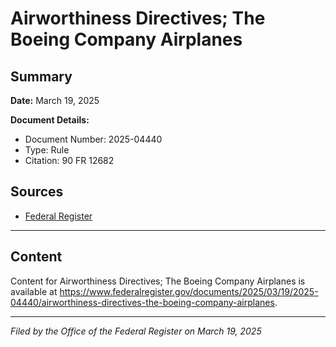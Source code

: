 # Airworthiness Directives; The Boeing Company Airplanes

## Summary

**Date:** March 19, 2025

**Document Details:**
- Document Number: 2025-04440
- Type: Rule
- Citation: 90 FR 12682

## Sources
- [Federal Register](https://www.federalregister.gov/documents/2025/03/19/2025-04440/airworthiness-directives-the-boeing-company-airplanes)

---

## Content

Content for Airworthiness Directives; The Boeing Company Airplanes is available at https://www.federalregister.gov/documents/2025/03/19/2025-04440/airworthiness-directives-the-boeing-company-airplanes.

---

*Filed by the Office of the Federal Register on March 19, 2025*
